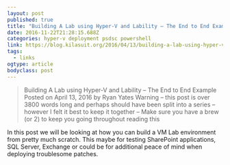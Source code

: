 ```yaml
---
layout: post 
published: true 
title: "Building A Lab using Hyper-V and Lability – The End to End Example – blog.kilasuit.org" 
date: 2016-11-22T21:28:15.688Z
categories: hyper-v deployment psdsc powershell
link: https://blog.kilasuit.org/2016/04/13/building-a-lab-using-hyper-v-and-lability-the-end-to-end-example/ 
tags:
  - links
ogtype: article 
bodyclass: post 
---
```


> Building A Lab using Hyper-V and Lability – The End to End Example
Posted on April 13, 2016 by Ryan Yates
Warning – this post is over 3800 words long and perhaps should have been split into a series – however I felt it best to keep it together – Make sure you have a brew (or 2) to keep you going throughout reading this

In this post we will be looking at how you can build a VM Lab environment from pretty much scratch. This maybe for testing SharePoint applications, SQL Server, Exchange or could be for additional peace of mind when deploying troublesome patches.